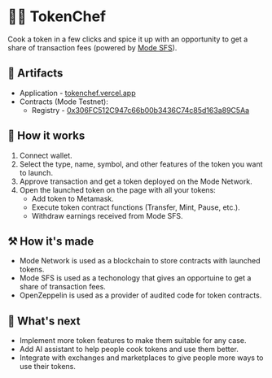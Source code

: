 # 👨‍🍳‍ TokenChef

Cook a token in a few clicks and spice it up with an opportunity to get a share of transaction fees (powered by [Mode SFS](https://www.mode.network/)).

## 🔗 Artifacts

- Application - [tokenchef.vercel.app](https://tokenchef.vercel.app/)
- Contracts (Mode Testnet):
  - Registry - [0x306FC512C947c66b00b3436C74c85d163a89C5Aa](https://sepolia.explorer.mode.network/address/0x306FC512C947c66b00b3436C74c85d163a89C5Aa)

## 🤯 How it works

1. Connect wallet.
2. Select the type, name, symbol, and other features of the token you want to launch.
3. Approve transaction and get a token deployed on the Mode Network.
4. Open the launched token on the page with all your tokens:
   - Add token to Metamask.
   - Execute token contract functions (Transfer, Mint, Pause, etc.).
   - Withdraw earnings received from Mode SFS.

## ⚒️ How it's made

- Mode Network is used as a blockchain to store contracts with launched tokens.
- Mode SFS is used as a techonology that gives an opportuine to get a share of transaction fees.
- OpenZeppelin is used as a provider of audited code for token contracts.

## 🔮 What's next

- Implement more token features to make them suitable for any case.
- Add AI assistant to help people cook tokens and use them better.
- Integrate with exchanges and marketplaces to give people more ways to use their tokens.
